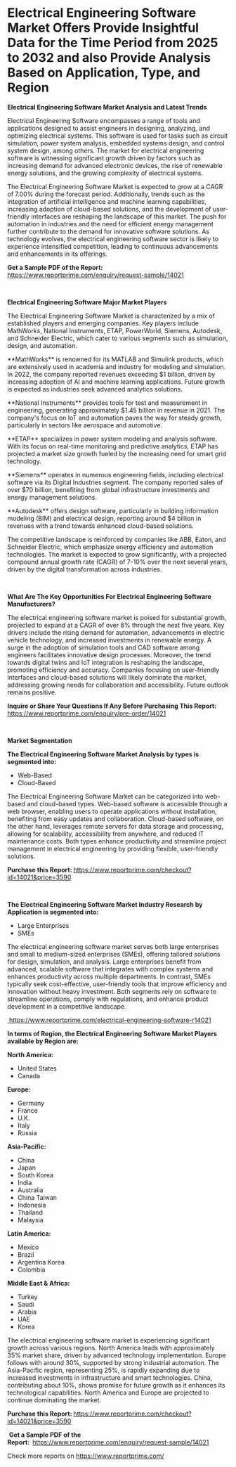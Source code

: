 <p><h1>Electrical Engineering Software Market Offers Provide Insightful Data for the Time Period from 2025 to 2032 and also Provide Analysis Based on Application, Type, and Region</h1></p><p><strong>Electrical Engineering Software Market Analysis and Latest Trends</strong></p>
<p><p>Electrical Engineering Software encompasses a range of tools and applications designed to assist engineers in designing, analyzing, and optimizing electrical systems. This software is used for tasks such as circuit simulation, power system analysis, embedded systems design, and control system design, among others. The market for electrical engineering software is witnessing significant growth driven by factors such as increasing demand for advanced electronic devices, the rise of renewable energy solutions, and the growing complexity of electrical systems.</p><p>The Electrical Engineering Software Market is expected to grow at a CAGR of 7.00% during the forecast period. Additionally, trends such as the integration of artificial intelligence and machine learning capabilities, increasing adoption of cloud-based solutions, and the development of user-friendly interfaces are reshaping the landscape of this market. The push for automation in industries and the need for efficient energy management further contribute to the demand for innovative software solutions. As technology evolves, the electrical engineering software sector is likely to experience intensified competition, leading to continuous advancements and enhancements in its offerings.</p></p>
<p><strong>Get a Sample PDF of the Report:&nbsp;</strong> <a href="https://www.reportprime.com/enquiry/request-sample/14021?utm_campaign=2241&utm_medium=2&utm_source=Github&utm_content=ia&utm_term=20032025&utm_id=electrical-engineering-software">https://www.reportprime.com/enquiry/request-sample/14021</a></p>
<p>&nbsp;</p>
<p><strong>Electrical Engineering Software Major Market Players</strong></p>
<p><p>The Electrical Engineering Software Market is characterized by a mix of established players and emerging companies. Key players include MathWorks, National Instruments, ETAP, PowerWorld, Siemens, Autodesk, and Schneider Electric, which cater to various segments such as simulation, design, and automation.</p><p>**MathWorks** is renowned for its MATLAB and Simulink products, which are extensively used in academia and industry for modeling and simulation. In 2022, the company reported revenues exceeding $1 billion, driven by increasing adoption of AI and machine learning applications. Future growth is expected as industries seek advanced analytics solutions.</p><p>**National Instruments** provides tools for test and measurement in engineering, generating approximately $1.45 billion in revenue in 2021. The company's focus on IoT and automation paves the way for steady growth, particularly in sectors like aerospace and automotive.</p><p>**ETAP** specializes in power system modeling and analysis software. With its focus on real-time monitoring and predictive analytics, ETAP has projected a market size growth fueled by the increasing need for smart grid technology.</p><p>**Siemens** operates in numerous engineering fields, including electrical software via its Digital Industries segment. The company reported sales of over $70 billion, benefiting from global infrastructure investments and energy management solutions.</p><p>**Autodesk** offers design software, particularly in building information modeling (BIM) and electrical design, reporting around $4 billion in revenues with a trend towards enhanced cloud-based solutions.</p><p>The competitive landscape is reinforced by companies like ABB, Eaton, and Schneider Electric, which emphasize energy efficiency and automation technologies. The market is expected to grow significantly, with a projected compound annual growth rate (CAGR) of 7-10% over the next several years, driven by the digital transformation across industries.</p></p>
<p>&nbsp;</p>
<p><strong>What Are The Key Opportunities For Electrical Engineering Software Manufacturers?</strong></p>
<p><p>The electrical engineering software market is poised for substantial growth, projected to expand at a CAGR of over 8% through the next five years. Key drivers include the rising demand for automation, advancements in electric vehicle technology, and increased investments in renewable energy. A surge in the adoption of simulation tools and CAD software among engineers facilitates innovative design processes. Moreover, the trend towards digital twins and IoT integration is reshaping the landscape, promoting efficiency and accuracy. Companies focusing on user-friendly interfaces and cloud-based solutions will likely dominate the market, addressing growing needs for collaboration and accessibility. Future outlook remains positive.</p></p>
<p><strong>Inquire or Share Your Questions If Any Before Purchasing This Report:</strong> <a href="https://www.reportprime.com/enquiry/pre-order/14021?utm_campaign=2241&utm_medium=2&utm_source=Github&utm_content=ia&utm_term=20032025&utm_id=electrical-engineering-software">https://www.reportprime.com/enquiry/pre-order/14021</a></p>
<p>&nbsp;</p>
<p><strong>Market Segmentation</strong></p>
<p><strong>The Electrical Engineering Software Market Analysis by types is segmented into:</strong></p>
<p><ul><li>Web-Based</li><li>Cloud-Based</li></ul></p>
<p><p>The Electrical Engineering Software Market can be categorized into web-based and cloud-based types. Web-based software is accessible through a web browser, enabling users to operate applications without installation, benefiting from easy updates and collaboration. Cloud-based software, on the other hand, leverages remote servers for data storage and processing, allowing for scalability, accessibility from anywhere, and reduced IT maintenance costs. Both types enhance productivity and streamline project management in electrical engineering by providing flexible, user-friendly solutions.</p></p>
<p><strong>Purchase this Report:&nbsp;</strong><a href="https://www.reportprime.com/checkout?id=14021&price=3590&utm_campaign=2241&utm_medium=2&utm_source=Github&utm_content=ia&utm_term=20032025&utm_id=electrical-engineering-software">https://www.reportprime.com/checkout?id=14021&price=3590</a></p>
<p>&nbsp;</p>
<p><strong>The Electrical Engineering Software Market Industry Research by Application is segmented into:</strong></p>
<p><ul><li>Large Enterprises</li><li>SMEs</li></ul></p>
<p><p>The electrical engineering software market serves both large enterprises and small to medium-sized enterprises (SMEs), offering tailored solutions for design, simulation, and analysis. Large enterprises benefit from advanced, scalable software that integrates with complex systems and enhances productivity across multiple departments. In contrast, SMEs typically seek cost-effective, user-friendly tools that improve efficiency and innovation without heavy investment. Both segments rely on software to streamline operations, comply with regulations, and enhance product development in a competitive landscape.</p></p>
<p><a href="https://www.reportprime.com/electrical-engineering-software-r14021?utm_campaign=2241&utm_medium=2&utm_source=Github&utm_content=ia&utm_term=20032025&utm_id=electrical-engineering-software">&nbsp;https://www.reportprime.com/electrical-engineering-software-r14021</a></p>
<p><strong>In terms of Region, the Electrical Engineering Software Market Players available by Region are:</strong></p>
<p>
    <p> <strong> North America: </strong>
        <ul>
            <li>United States</li>
            <li>Canada</li>
        </ul>
        </p> 
    <p> <strong> Europe: </strong>
        <ul>
            <li>Germany</li>
            <li>France</li>
            <li>U.K.</li>
            <li>Italy</li>
            <li>Russia</li>
        </ul>
        </p> 
    <p> <strong> Asia-Pacific: </strong>
        <ul>
            <li>China</li>
            <li>Japan</li>
            <li>South Korea</li>
            <li>India</li>
            <li>Australia</li>
            <li>China Taiwan</li>
            <li>Indonesia</li>
            <li>Thailand</li>
            <li>Malaysia</li>
        </ul>
        </p> 
    <p> <strong> Latin America: </strong>
        <ul>
            <li>Mexico</li>
            <li>Brazil</li>
            <li>Argentina Korea</li>
            <li>Colombia</li>
        </ul>
        </p> 
    <p> <strong> Middle East & Africa: </strong>
        <ul>
            <li>Turkey</li>
            <li>Saudi</li>
            <li>Arabia</li>
            <li>UAE</li>
            <li>Korea</li>
        </ul>
    </p>
    </p>
<p><p>The electrical engineering software market is experiencing significant growth across various regions. North America leads with approximately 35% market share, driven by advanced technology implementation. Europe follows with around 30%, supported by strong industrial automation. The Asia-Pacific region, representing 25%, is rapidly expanding due to increased investments in infrastructure and smart technologies. China, contributing about 10%, shows promise for future growth as it enhances its technological capabilities. North America and Europe are projected to continue dominating the market.</p></p>
<p><strong>Purchase this Report: </strong><a href="https://www.reportprime.com/checkout?id=14021&price=3590&utm_campaign=2241&utm_medium=2&utm_source=Github&utm_content=ia&utm_term=20032025&utm_id=electrical-engineering-software">https://www.reportprime.com/checkout?id=14021&price=3590</a></p>
<p>&nbsp;<strong>Get a Sample PDF of the Report:&nbsp;&nbsp;</strong><a href="https://www.reportprime.com/enquiry/request-sample/14021?utm_campaign=2241&utm_medium=2&utm_source=Github&utm_content=ia&utm_term=20032025&utm_id=electrical-engineering-software">https://www.reportprime.com/enquiry/request-sample/14021</a></p>
<p><strong></strong></p>
<p>Check more reports on <a href="https://www.reportprime.com/?utm_campaign=2241&utm_medium=2&utm_source=Github&utm_content=ia&utm_term=20032025&utm_id=electrical-engineering-software">https://www.reportprime.com/</a></p>